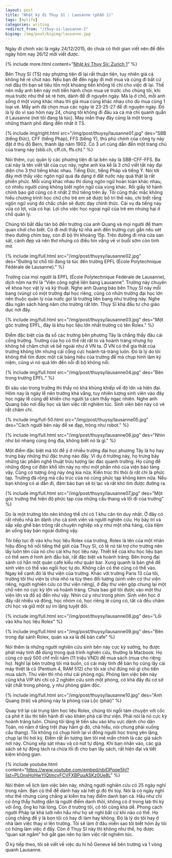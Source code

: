 ```yaml
---
layout: post
title: "Nhật ký đi Thụy Sĩ : Lausanne (phần 1)"
tags: [mylife]
categories: writing
redirect_from: "/thuy-si-lausanne-1"
bigimg: /img/post/bigimg/lausanne.jpg
---
```


Ngày đi chính xác là ngày 24/12/2015, do chưa có thời gian viết nên để đến ngày hôm nay 26/12 mới viết được.

{% include more.html content="[Nhật ký Thụy Sỹ: Zurich 1](/writing/thuy-si-zurich-1)" %}

Bên Thụy Sĩ (TS) này phương tiện đi lại rất thuận tiện, tuy nhiên giá cả không hề rẻ chút nào. Nếu bạn để đến ngày đi mới mua và cũng đi bất cứ nơi đâu thì bạn sẽ tiêu tốn một khoảng tiền khổng lồ chỉ cho việc đi lại. Thế nên mấy anh bên này mới tiến hành chọn mua vé trước cho chúng tôi, khi mua trước như thế sẽ rẻ hơn, dành để đi nguyên ngày. Mà lạ ở chỗ, mỗi anh sống ở một vùng khác nhau thì giá mua cũng khác nhau cho dù mua cùng 1 loại vé. Mấy anh đã chọn mua các ngày lẻ 23-25-27 để đi nguyên ngày. Đó là lý do vì sao hôm nay 24, chúng tôi không đi đâu xa cả mà chỉ quanh quẩn ở Lausanne (nơi tôi đang tá túc). May mắn thay đây cũng là một trong những thành phố đáng đến nhất ở TS.

{% include img/right.html src="/img/post/thuysy/lausanne01.jpg" des="SBB (tiếng Đức), CFF (tiếng Pháp), FFS (tiếng Ý), thủ phủ chính của công ty này đặt ở thủ đô Bern, thành lập năm 1902. Có 3 url cùng dẫn đến một trang chủ của trang này (sbb.ch, cff.ch, ffs.ch)." %}

Nói thêm, cục quản lý các phương tiện đi lại bên này là SBB-CFF-FFS. Ba cái này là tên viết tắt của cục này, nghe anh kia kể là 3 chữ viết tắt này đại diện cho 3 thứ tiếng khác nhau. Tiếng Đức, tiếng Pháp và tiếng Ý. Nói tới đây mới thấy việc ngôn ngữ quá đa dạng ở đất nước này quả thật là rất phiền phức. Mỗi vùng khác nhau thì dùng ngôn ngữ hoàn toàn khác nhau, có nhiều người cũng không biết ngôn ngữ của vùng khác. Rồi giấy tờ hành chính bao giờ cũng có ít nhất 2 thứ tiếng trên ấy. Tôi cũng thắc mắc không hiểu chương trình học chữ cho trẻ em sẽ được bố trí thế nào, chỉ biết rằng ngôn ngữ vùng đó chắc chắn sẽ được dạy chính thức. Cái vụ đa tiếng này vừa có lợi, vừa có hại. Lợi cho việc học ngoại ngữ của trẻ em nhưng hại ở chỗ quản lý.

Chúng tôi bắt đầu tản bộ đến trường của anh Quang và mọi người để tham quan chơi cho biết. Có đi mới thấy từ nhà anh đến trường cực gần nếu xét theo đường chim bay, còn đi bộ thì khoảng 15p. Trên đường đi nhà cửa san sát, cảnh đẹp và nên thơ nhưng có điều hin vắng vẻ vì buổi sớm còn tinh mơ. 

{% include img/full.html src="/img/post/thuysy/lausanne02.jpg" des="Đường từ chỗ tôi đang tá túc đến trường EPFL (École Polytechnique Fédérale de Lausanne)." %}

Trường của mọi người là EPFL (École Polytechnique Fédérale de Lausanne), dịch nôm na thì là “Viện công nghệ liên bang Lausanne”. Trường này chuyên về khoa học vật lý và kỹ thuật. Nghe anh Quang bảo bên Thụy Sĩ này mỗi bang (vùng) có một trường đại học riêng, cũng có nhữn trường đại học lớn nên thuộc quản lý của nước gọi là trường liên bang như trường này. Nghe đâu ngân sách hàng năm cho trường rất lớn. Thụy Sĩ khá đầu tư cho giáo dục nơi đây.

{% include img/full.html src="/img/post/thuysy/lausanne03.jpg" des="Một góc trường EPFL, đây là khu học liệu lớn nhất trường có tên Rolex." %}

Điểm đặc biệt của đa số các trường bên phương Tây là chẳng thấy đâu cái cổng trường. Trường của họ có thể rất rất to và hoành tráng nhưng họ không hề chăm chút vẻ bề ngoài như ở VN ta. Ở VN có thể gia thất của trường không lớn nhưng cái cổng cực hoành-tá-tràng luôn. Đó là lý do tôi không thể tìm được một cái bảng hiệu của trường để mà chụp hình làm kỷ niệm, cũng vì nó quá lớn đến nỗi đi bộ không nổi.

{% include img/full.html src="/img/post/thuysy/lausanne04.jpg" des="Bên trong trường EPFL." %}

Đi sâu vào trong trường thì thấy nó khá khủng khiếp về độ lớn và hiện đại. Hôm nay là ngày lễ nên trường khá vắng, tuy nhiên lượng sinh viên vào đây học ngày lễ cũng dễ khiến cho người ta cảm thấy ngạc nhiên. Nghe anh Quang bảo nơi đây học và làm việc rất nghiêm túc. Sinh viên bên này có vẻ rất chăm chỉ.

{% include img/full-50.html src="/img/post/thuysy/lausanne05.jpg" des="Cách người bên này để xe đạp, trông như robot." %}

{% include img/full.html src="/img/post/thuysy/lausanne06.jpg" des="Nhìn như bó nhang cúng ông địa, không biết nó là gì." %}

Một điểm đặc biệt mà tôi để ý ở nhiều trường đại học phương Tây là họ hay trưng bày những thứ đặc trưng nào đấy. Ví dụ ở trường này, họ trưng bày những tác phẩm nghệ thuật trừu tượng lác đác quanh trường. Họ cũng để những động cơ điện khổ lớn này nọ như một phần nhỏ của viện bảo tàng vậy. Cũng có tượng ông này ông kia nữa. Kiến trúc thì thôi ôi rất chi là phức tạp. Trường đã rộng mà cấu trúc của nó cũng phức tạp không kém nữa. Nếu bạn không có ai dẫn đi, đảm bảo bạn sẽ bị lạc và rất khó tìm được đường ra.

{% include img/full.html src="/img/post/thuysy/lausanne07.jpg" des="Một góc trường thể hiện độ phức tạp của những cầu thang và lối đi của trường" %}

Do là một trường lớn nên không thể chỉ có 1 khu căn tin duy nhất. Ở đây có rất nhiều nhà ăn dành cho cả sinh viên và người nghiên cứu. Họ bày trí và sắp xếp ghế bàn trông rất chuyên nghiệp và y như một nhà hàng, cửa tiệm ăn uống bày bán ngoài đường vậy.

Tôi tiếp tục đi vào khu học liệu Rolex của trường, Rolex là tên của một nhãn hiệu đồng hồ nổi tiếng thế giới của Thụy Sĩ, có lẽ nó tài trợ cho trường nên lấy luôn tên của nó cho cái khu học liệu này. Thiết kế của khu học liệu bạn có thể xem ở hình ảnh đầu bài, rất đặc biệt và hoành tráng. Bên trong đại sảnh có hẳn một quán cafe kiểu như quán bar. Xung quanh là bàn ghế để sinh viên có thể vào ngồi học tự do. Không cần có thẻ cũng có thể vào. Ngay kế cạnh đó là thư viện của trường. Khác với trường Paris 13 của tôi, trường tôi thư viện bị chia nhỏ ra tùy theo đối tượng (sinh viên có thư viện riêng, người nghiên cứu có thư viện riêng), ở đây thư viện gộp chung lại một chỗ nên nó cực kỳ lớn và hoành tráng. Chưa bao giờ tôi được vào một thư viện lớn và đồ sộ đến như vậy. Nhìn cứ y như trong phim. Sinh viên học ở đây rất nhiều và đông, học nhóm có, học riêng lẻ cũng có, tất cả đều chăm chỉ học và giữ một sự im lặng tuyệt đối.

{% include img/full.html src="/img/post/thuysy/lausanne08.jpg" des="Lối vào khu học liệu Rolex" %}

{% include img/full.html src="/img/post/thuysy/lausanne09.jpg" des="Bên trong đại sảnh Rolex, quán xa xa là để bán cafe" %}


Nói thêm là những người nghiên cứu sinh bên này cực kỳ sướng, họ được phát máy tính để dùng trong quá trình nghiên cứu, thường là Macbook. Họ cũng có quỹ 500 chf mỗi năm (11 triệu VND) để mua sách (mua cho riêng họ). Nghĩ lại bên trường tôi mà buồn, có cái máy tính để bàn họ cũng lấy cái máy thiệt là cũ (Pentium 4, RAM 512) cho tôi xài chứ đừng nói gì cho tiền mua sách. Thư viện thì nhỏ như cái phòng ngủ. Phòng làm việc bên này cũng khá VIP khi chỉ có 2 nghiên cứu sinh một phòng, có khá đầy đủ cơ sở vật chất trong phòng, y như phòng giám đốc.

{% include img/full.html src="/img/post/thuysy/lausanne10.jpg" des="Anh Quang (trái) và phòng này là phòng của Lộc (phải)" %}

Quay trở lại cái trung tâm học liệu Rolex, chúng tôi ngồi tám chuyện với cốc cà phê ít lâu thì tiến hành đi vào khám phá cái thư viện. Phải nói là nó cực kỳ hoành tráng luôn. Chúng tôi lặng lẽ tiến sâu vào khu vực dành cho dân Toán, nó nằm ở tầng trệt (hay hầm gì đó, chả hiểu, nói chung phải xuống cầu thang). Tôi không có chụp hình lại vì đông người học trong yên lặng, chụp lại thì hơi kỳ. Điểm rất ấn tượng làm tôi mê mẩn chính là các giá sách nơi này. Chúng xếp sát nhau và có nút tự động. Khi bạn nhấn vào, các giá sách sẽ tự động tách ra chừa lối đi cho bạn lấy sách, rất hiện đại và tiết kiệm không gian.

{% include youtube.html content="https://www.youtube.com/embed/nbiDPqqe5hI?list=PLOnxHoHwYIQtmcyFCVFXBPuuASKz0Ue8L" %}

Nói thêm về lịch làm việc bên này, những người nghiên cứu có 25 ngày nghỉ trong năm. Bạn có thể để dành hay xài hết gì đó thì tùy. Nói là có ngày nghỉ như thế nhưng cũng chẳng ai kiểm tra hay điểm danh bạn cả. Hầu như chỉ có ông thầy hướng dẫn là người điểm danh thôi, không có ở trong lab thì kỳ với ổng, ổng ko hài lòng. Còn ở trường tôi, cô tôi cũng khá dễ. Phong cách người Pháp lại khá lười nên hầu như họ sẽ nghĩ bất cứ khi nào có thể. Họ cũng chẳng để ý là bọn tôi có hay đi làm hay không. Đó là lý do tôi hay ở nhà làm việc thay vì lên trường. Tôi sẽ làm ở đâu miễn sao tôi biết hôm ấy tôi có hứng làm việc ở đấy. Còn ở Thụy Sĩ này thì không như thế, họ được “quan sát ngầm” hơi gắt gao nên họ làm việc rất nghiêm túc.

Ở kỳ tiếp theo, tôi sẽ viết về việc du hí hồ Geneve kế bên trường và 1 vòng quanh Lausanne.
